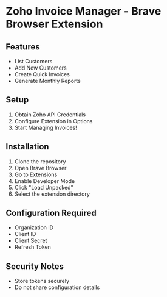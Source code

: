 # Zoho Invoice Manager - Brave Browser Extension

## Features
- List Customers
- Add New Customers
- Create Quick Invoices
- Generate Monthly Reports

## Setup
1. Obtain Zoho API Credentials
2. Configure Extension in Options
3. Start Managing Invoices!

## Installation
1. Clone the repository
2. Open Brave Browser
3. Go to Extensions
4. Enable Developer Mode
5. Click "Load Unpacked"
6. Select the extension directory

## Configuration Required
- Organization ID
- Client ID
- Client Secret
- Refresh Token

## Security Notes
- Store tokens securely
- Do not share configuration details

